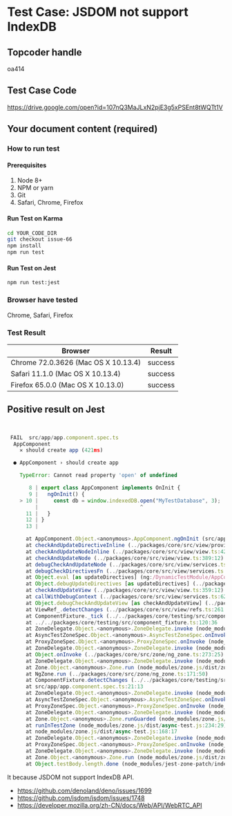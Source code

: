 # Test Case: JSDOM not support IndexDB

## Topcoder handle

oa414

## Test Case Code

<https://drive.google.com/open?id=107nQ3MaJLxN2pjE3g5xPSEnt8tWQTt1V>

## Your document content (required)

### How to run test

#### Prerequisites

1. Node 8+
2. NPM or yarn
3. Git
4. Safari, Chrome, Firefox

#### Run Test on Karma

```bash
cd YOUR_CODE_DIR
git checkout issue-66
npm install
npm run test

```

#### Run Test on Jest

```
npm run test:jest
```

### Browser have tested

Chrome, Safari, Firefox

### Test Result

| Browser                             | Result  |
| ----------------------------------- | ------- |
| Chrome 72.0.3626 (Mac OS X 10.13.4) | success |
| Safari 11.1.0 (Mac OS X 10.13.4)    | success |
| Firefox 65.0.0 (Mac OS X 10.13.0)   | success |

## Positive result on Jest

```javascript


 FAIL  src/app/app.component.spec.ts
  AppComponent
    ✕ should create app (421ms)

  ● AppComponent › should create app

    TypeError: Cannot read property 'open' of undefined

       8 | export class AppComponent implements OnInit {
       9 |   ngOnInit() {
    > 10 |     const db = window.indexedDB.open("MyTestDatabase", 3);
         |                                 ^
      11 |   }
      12 | }
      13 |

      at AppComponent.Object.<anonymous>.AppComponent.ngOnInit (src/app/app.component.ts:10:33)
      at checkAndUpdateDirectiveInline (../packages/core/src/view/provider.ts:212:15)
      at checkAndUpdateNodeInline (../packages/core/src/view/view.ts:429:14)
      at checkAndUpdateNode (../packages/core/src/view/view.ts:389:12)
      at debugCheckAndUpdateNode (../packages/core/src/view/services.ts:430:44)
      at debugCheckDirectivesFn (../packages/core/src/view/services.ts:391:7)
      at Object.eval [as updateDirectives] (ng:/DynamicTestModule/AppComponent_Host.ngfactory.js:8:5)
      at Object.debugUpdateDirectives [as updateDirectives] (../packages/core/src/view/services.ts:385:19)
      at checkAndUpdateView (../packages/core/src/view/view.ts:359:12)
      at callWithDebugContext (../packages/core/src/view/services.ts:629:23)
      at Object.debugCheckAndUpdateView [as checkAndUpdateView] (../packages/core/src/view/services.ts:346:10)
      at ViewRef_.detectChanges (../packages/core/src/view/refs.ts:261:16)
      at ComponentFixture._tick (../../packages/core/testing/src/component_fixture.ts:107:28)
      at ../../packages/core/testing/src/component_fixture.ts:120:36
      at ZoneDelegate.Object.<anonymous>.ZoneDelegate.invoke (node_modules/zone.js/dist/zone.js:391:26)
      at AsyncTestZoneSpec.Object.<anonymous>.AsyncTestZoneSpec.onInvoke (node_modules/zone.js/dist/async-test.js:106:39)
      at ProxyZoneSpec.Object.<anonymous>.ProxyZoneSpec.onInvoke (node_modules/zone.js/dist/proxy.js:126:39)
      at ZoneDelegate.Object.<anonymous>.ZoneDelegate.invoke (node_modules/zone.js/dist/zone.js:390:52)
      at Object.onInvoke (../packages/core/src/zone/ng_zone.ts:273:25)
      at ZoneDelegate.Object.<anonymous>.ZoneDelegate.invoke (node_modules/zone.js/dist/zone.js:390:52)
      at Zone.Object.<anonymous>.Zone.run (node_modules/zone.js/dist/zone.js:150:43)
      at NgZone.run (../packages/core/src/zone/ng_zone.ts:171:50)
      at ComponentFixture.detectChanges (../../packages/core/testing/src/component_fixture.ts:120:19)
      at src/app/app.component.spec.ts:21:13
      at ZoneDelegate.Object.<anonymous>.ZoneDelegate.invoke (node_modules/zone.js/dist/zone.js:391:26)
      at AsyncTestZoneSpec.Object.<anonymous>.AsyncTestZoneSpec.onInvoke (node_modules/zone.js/dist/async-test.js:106:39)
      at ProxyZoneSpec.Object.<anonymous>.ProxyZoneSpec.onInvoke (node_modules/zone.js/dist/proxy.js:126:39)
      at ZoneDelegate.Object.<anonymous>.ZoneDelegate.invoke (node_modules/zone.js/dist/zone.js:390:52)
      at Zone.Object.<anonymous>.Zone.runGuarded (node_modules/zone.js/dist/zone.js:161:47)
      at runInTestZone (node_modules/zone.js/dist/async-test.js:234:29)
      at node_modules/zone.js/dist/async-test.js:168:17
      at ZoneDelegate.Object.<anonymous>.ZoneDelegate.invoke (node_modules/zone.js/dist/zone.js:391:26)
      at ProxyZoneSpec.Object.<anonymous>.ProxyZoneSpec.onInvoke (node_modules/zone.js/dist/proxy.js:129:39)
      at ZoneDelegate.Object.<anonymous>.ZoneDelegate.invoke (node_modules/zone.js/dist/zone.js:390:52)
      at Zone.Object.<anonymous>.Zone.run (node_modules/zone.js/dist/zone.js:150:43)
      at Object.testBody.length.done (node_modules/jest-zone-patch/index.js:51:29)
```

It because JSDOM not support IndexDB API.

- https://github.com/denoland/deno/issues/1699
- https://github.com/jsdom/jsdom/issues/1748
- https://developer.mozilla.org/zh-CN/docs/Web/API/WebRTC_API
